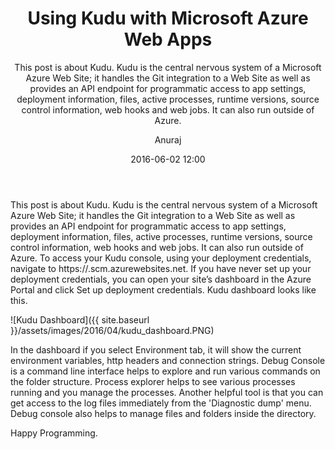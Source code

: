 ﻿---
layout: post
title: "Using Kudu with Microsoft Azure Web Apps"
subtitle: "This post is about Kudu. Kudu is the central nervous system of a Microsoft Azure Web Site; it handles the Git integration to a Web Site as well as provides an API endpoint for programmatic access to app settings, deployment information, files, active processes, runtime versions, source control information, web hooks and web jobs. It can also run outside of Azure."
date: 2016-06-02 12:00
author: "Anuraj"
categories: [Kudu, Azure, WebApps, Azure WebApps]
tags: [Kudu, Azure, WebApps, Azure WebApps]
header-img: "img/post-bg-01.jpg"
---
This post is about Kudu. Kudu is the central nervous system of a Microsoft Azure Web Site; it handles the Git integration to a Web Site as well as provides an API endpoint for programmatic access to app settings, deployment information, files, active processes, runtime versions, source control information, web hooks and web jobs. It can also run outside of Azure. To access your Kudu console, using your deployment credentials, navigate to https://<appname>.scm.azurewebsites.net. If you have never set up your deployment credentials, you can open your site’s dashboard in the Azure Portal and click Set up deployment credentials. Kudu dashboard looks like this.

![Kudu Dashboard]({{ site.baseurl }}/assets/images/2016/04/kudu_dashboard.PNG)

In the dashboard if you select Environment tab, it will show the current environment variables, http headers and connection strings. Debug Console is a command line interface helps to explore and run various commands on the folder structure. Process explorer helps to see various processes running and you manage the processes. Another helpful tool is that you can get access to the log files immediately from the 'Diagnostic dump' menu. Debug console also helps to manage files and folders inside the directory.

Happy Programming.